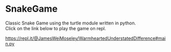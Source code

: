 # SnakeGame

Classic Snake Game using the turtle module written in python.  
Click on the link below to play the game on repl.  

https://repl.it/@JamesWeiMoseley/WarmheartedUnderstatedDifference#main.py

